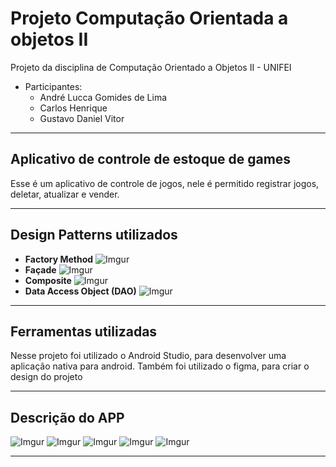 # Projeto Computação Orientada a objetos II
Projeto da disciplina de Computação Orientado a Objetos II - UNIFEI
* Participantes:
  * André Lucca Gomides de Lima
  * Carlos Henrique
  * Gustavo Daniel Vitor
---
## Aplicativo de controle de estoque de games
Esse é um aplicativo de controle de jogos, nele é permitido registrar jogos, deletar, atualizar e 
vender.

---
## Design Patterns utilizados
* **Factory Method**
  ![Imgur](https://i.imgur.com/ehp3WSn.png)
* **Façade**
  ![Imgur](https://i.imgur.com/d6zNBBV.png)
* **Composite**
  ![Imgur](https://i.imgur.com/YJP9CFQ.png)
* **Data Access Object (DAO)**
  ![Imgur](https://i.imgur.com/FVvc3Pn.png)
---
## Ferramentas utilizadas
Nesse projeto foi utilizado o Android Studio, para desenvolver uma aplicação nativa para android. 
Também foi utilizado o figma, para criar o design do projeto

---
## Descrição do APP
![Imgur](https://i.imgur.com/0QR5E1c.jpg?1)
![Imgur](https://i.imgur.com/FNZjg0a.jpg?1)
![Imgur](https://i.imgur.com/Ng1eZgG.jpg?4)
![Imgur](https://i.imgur.com/3fwL1cz.jpg?2)
![Imgur](https://i.imgur.com/SUENh2V.jpg?2)

---